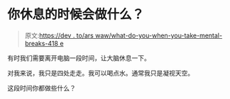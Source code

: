 # 你休息的时候会做什么？

> 原文:[https://dev . to/ars waw/what-do-you-when-you-take-mental-breaks-418 e](https://dev.to/arswaw/what-do-you-when-you-take-mental-breaks-418e)

有时我们需要离开电脑一段时间，让大脑休息一下。

对我来说，我只是四处走走。我可以喝点水。通常我只是凝视天空。

这段时间你都做些什么？